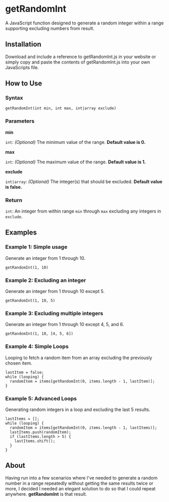 # getRandomInt
A JavaScript function designed to generate a random integer within a range supporting excluding numbers from result.

## Installation

Download and include a reference to getRandomInt.js in your website or simply copy and paste the contents of getRandomInt.js into your own JavaScripts file.

## How to Use

### Syntax

`getRandomInt(int min, int max, int|array exclude)`

### Parameters

**min**

`int`: *(Optional)* The minimum value of the range. **Default value is 0.**

**max**

`int`: *(Optional)* The maximum value of the range. **Default value is 1.**

**exclude**

`int|array`: *(Optional)* The integer(s) that should be excluded. **Default value is false.**

### Return

`int`: An integer from within range `min` through `max` excluding any integers in `exclude`.

## Examples

### Example 1: Simple usage

Generate an integer from 1 through 10.

`getRandomInt(1, 10)`

### Example 2: Excluding an integer

Generate an integer from 1 through 10 except 5.

`getRandomInt(1, 10, 5)`

### Example 3: Excluding multiple integers

Generate an integer from 1 through 10 except 4, 5, and 6.

`getRandomInt(1, 10, [4, 5, 6])`

### Example 4: Simple Loops

Looping to fetch a random item from an array excluding the previously chosen item.

```
lastItem = false;
while (looping) {
  randomItem = items[getRandomInt(0, items.length - 1, lastItem)];
}
```

### Example 5: Advanced Loops

Generating random integers in a loop and excluding the last 5 results.

```
lastItems = [];
while (looping) {
  randomItem = items[getRandomInt(0, items.length - 1, lastItems)];
  lastItems.push(randomItem);
  if (lastItems.length > 5) {
    lastItems.shift();
  }
}
```

## About
Having run into a few scenarios where I've needed to generate a random number in a range repeatedly without getting the same results twice or more, I decided I needed an elegant solution to do so that I could repeat anywhere. **getRandomInt** is that result.

